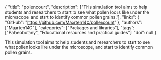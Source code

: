 {
  "title": "pollencount",
  "description": ["This simulation tool aims to help students and researchers to start to see what pollen looks like under the microscope, and start to identify common pollen grains."],
  "links": {
    "GitHub": "https://github.com/Maarten14C/pollencount"
  },
  "authors": ["Maarten14C"],
  "categories": ["Packages and libraries"],
  "tags": ["Palaeobotany", "Educational resources and practical guides"],
  "doi": null
}

<!-- Generated by csv2md.R – do not edit by hand -->

This simulation tool aims to help students and researchers to start to see what pollen looks like under the microscope, and start to identify common pollen grains.
